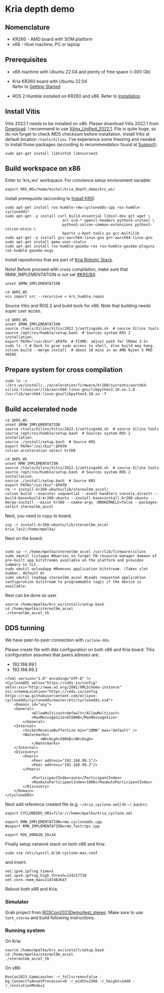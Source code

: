 # Kria depth demo

## Nomenclature

- KR260 - AMD board with SOM platform
- x68 - Host machine, PC or laptop

## Prerequisites
- x68 machine with Ubuntu 22.04 and plenty of free space (~300 Gb)

- Kria KR260 board with Ubuntu 22.04 \
  Refer to [Getting Started](https://www.amd.com/en/products/system-on-modules/kria/k26/kr260-robotics-starter-kit/getting-started/setting-up-the-sd-card-image.html)

- ROS 2 Humble installed on KR260 and x86. Refer to [Installation](https://docs.ros.org/en/humble/Installation.html)

## Install Vitis

Vitis 2022.1 needs to be installed on x86. Please download Vitis 2022.1 from [Download](https://www.xilinx.com/support/download/index.html/content/xilinx/en/downloadNav/vivado-design-tools/archive.html).  I recommend to use [Xilinx_Unified_2022.1](https://www.xilinx.com/member/forms/download/xef.html?filename=Xilinx_Unified_2022.1_0420_0327.tar.gz). File is quite huge, so do not forget to check MD5 checksum before installation. 
Install Vitis at default location `/tools/Xilinx`. I've experience some freezing and needed to install those packages (according to recommendation found at [Support](https://support.xilinx.com/s/question/0D54U00005astbhSAA/vivado-gets-stuck-or-takes-more-than-1-to-15-days-in-final-processing-ie-generating-installed-device-list-when-trying-to-install-in-ubuntu-2204?language=en_US)):
```
sudo apt-get install libtinfo5 libncurses5
```

## Build workspace on x86


Enter to 'krs_ws' workspace. For convience setup envioroment variable:
```
export KRS_WS=/home/michal/kria_depth_demo/krs_ws/
```

Install prerequisits (according to [Install KRS](https://xilinx.github.io/KRS/sphinx/build/html/docs/install.html))
```
sudo apt-get install ros-humble-rmw-cyclonedds-cpp ros-humble-cyclonedds* 
sudo apt-get -y install curl build-essential libssl-dev git wget \
                          ocl-icd-* opencl-headers python3-vcstool \
                          python3-colcon-common-extensions python3-colcon-mixin \
                          kpartx u-boot-tools pv gcc-multilib
sudo apt-get -y install gcc-aarch64-linux-gnu g++-aarch64-linux-gnu
sudo apt-get install qemu-user-static
sudo apt-get install ros-humble-gazebo-ros ros-humble-gazebo-plugins ros-humble-gazebo-msgs

```

Install repositories that are part of [Kria Robotic Stack](https://xilinx.github.io/KRS/sphinx/build/html/index.html).

Note!
Before proceed with cross compilation, make sure that RMW_IMPLEMENTATION is not set [#KRS/84](https://github.com/Xilinx/KRS/issues/97):
```
unset $RMW_IMPLEMENTATION
```

```
cd $KRS_WS
vcs import src --recursive < krs_humble.repos 
```

Source Vitis and ROS 2 and build tools for x86.
Note that building needs super user acces. 
```
cd $KRS_WS
unset $RMW_IMPLEMENTATION
source /tools/Xilinx/Vitis/2022.1/settings64.sh  # source Xilinx tools
source /opt/ros/humble/setup.bash  # Sources system ROS 2 installation.
export PATH="/usr/bin":$PATH  # FIXME: adjust path for CMake 3.5+
sudo ls -l # Hack to give sudo access to shell, else build may hang.
colcon build --merge-install  # about 18 mins in an AMD Ryzen 5 PRO 4650G
```

## Prepare system for cross compilation

```
sudo ln -s ~/krs_ws/install/../acceleration/firmware/kr260/sysroots/aarch64-xilinx-linux/usr/lib/aarch64-linux-gnu/libpython3.10.so.1.0 /usr/lib/aarch64-linux-gnu/libpython3.10.so -f

```
## Build accelerated node


```
cd $KRS_WS
unset $RMW_IMPLEMENTATION
source /tools/Xilinx/Vitis/2022.1/settings64.sh  # source Xilinx tools
source /opt/ros/humble/setup.bash  # Sources system ROS 2 installation.
source ./install/setup.bash  # Source KRS
export PATH="/usr/bin":$PATH
colcon acceleration select kr260
```


```
cd $KRS_WS
unset RMW_IMPLEMENTATION
source /tools/Xilinx/Vitis/2022.1/settings64.sh  # source Xilinx tools
source /opt/ros/humble/setup.bash  # Sources system ROS 2 installation.
source ./install/setup.bash  # Source KRS
export PATH="/usr/bin":$PATH
rm -r install-kr260-ubuntu/lib/stereolbm_accel/
colcon build --executor sequential --event-handlers console_direct+ --build-base=build-kr260-ubuntu --install-base=install-kr260-ubuntu --merge-install --mixin kr260 --cmake-args -DNOKERNELS=false --packages-select stereolbm_accel
```


Next, you need to copy to board:
```
scp -r install-kr260-ubuntu/lib/stereolbm_accel  kria_loc2:/home/mpelka/
```

Next on the board:
```

sudo cp -r /home/mpelka/stereolbm_accel /usr/lib/firmware/xilinx
sudo xmutil listapps #Queries on target FW resource manager daemon of pre-built app bitstreams available on the platform and provides summary to CLI.
sudo xmutil unloadapp #Removes application bitstream. (Takes slot number, default 0)
sudo xmutil loadapp stereolbm_accel #Loads requested application configuration bitstream to programmable logic if the device is available.
```


Rest can be done as user
```
source /home/mpelka/krs_ws/install/setup.bash
cd /home/mpelka/stereolbm_accel
./stereolbm_accel_tb
```

## DDS tunning
We have peer-to-peer connection with `cyclone-dds`.

Please create file with dds configuration on both x86 and Kria board.
This configuration assumes that peers adreses are:
 - 192.168.99.1 
 - 192.168.99.2
```
<?xml version="1.0" encoding="UTF-8" ?>
<CycloneDDS xmlns="https://cdds.io/config" xmlns:xsi="http://www.w3.org/2001/XMLSchema-instance" xsi:schemaLocation="https://cdds.io/config
https://raw.githubusercontent.com/eclipse-cyclonedds/cyclonedds/master/etc/cyclonedds.xsd">
    <Domain id="any">    
	<General>
      		<AllowMulticast>default</AllowMulticast>
      		<MaxMessageSize>65500B</MaxMessageSize>
    	</General>
	<Internal>
		<SocketReceiveBufferSize min="10MB" max="default" />
		<Watermarks>
        		<WhcHigh>500kB</WhcHigh>
      		</Watermarks>
	</Internal>
	<Discovery>
		<Peers>
			<Peer address="192.168.99.1"/>
			<Peer address="192.168.99.2"/>
		</Peers>

      		<ParticipantIndex>auto</ParticipantIndex>
      		<MaxAutoParticipantIndex>1000</MaxAutoParticipantIndex>
    	</Discovery>
    </Domain>
</CycloneDDS>
```

Next add reference created file (e.g. `~/kria_cyclone.xml`) in `~/.bashrc`:
```
export CYCLONEDDS_URI=file:///home/mpelka/kria_cyclone.xml

export RMW_IMPLEMENTATION=rmw_cyclonedds_cpp
#export RMW_IMPLEMENTATION=rmw_fastrtps_cpp

export ROS_DOMAIN_ID=34
```

Finally setup network stack on both x86 and Kria:


```
sudo vim /etc/sysctl.d/10-cyclone-max.conf
```
and insert:
```
net.ipv4.ipfrag_time=3
net.ipv4.ipfrag_high_thresh=134217728
net.core.rmem_max=2147483647
```

Reboot both x86 and Kria.

### Simulator 
Grab project from [ROSCon2023Demo/test_stereo](https://github.com/RobotecAI/ROSCon2023Demo/tree/mp/test_stereo).
Make sure to use `test_stereo` and build following instructions.

### Running system

On Kria:
```
source /home/mpelka/krs_ws/install/setup.bash
cd /home/mpelka/stereolbm_accel
./stereolbm_accel_tb
```

On x86:
```
RosCon2023.GameLaucher -r_fullscreen=false -bg_ConnectToAssetProcessor=0 -r_width=2560 -r_height=1440 -r_resolutionMode=1
```
